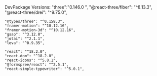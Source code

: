    DevPackage Versions:
    "three":"0.146.0 ",
    "@react-three/fiber": "^8.13.3",
    "@react-three/drei": "^9.75.0",

    "@types/three": "^0.158.3",
    "framer-motion": "^10.12.16",
    "framer-motion-3d": "^10.12.16",
    "gsap": "^3.12.0",
    "jotai": "^2.1.1",
    "leva": "^0.9.35",
    
    "react": "^18.2.0",
    "react-dom": "^18.2.0",
    "react-icons": "^5.0.1",
    "@formspree/react": "^2.5.1",
    "react-simple-typewriter": "^5.0.1",